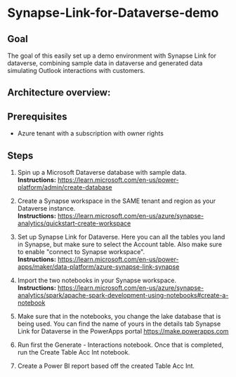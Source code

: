 # Synapse-Link-for-Dataverse-demo

## Goal
The goal of this easily set up a demo environment with Synapse Link for dataverse, combining sample data in dataverse and generated data simulating Outlook interactions with customers.

## Architecture overview:

## Prerequisites
- Azure tenant with a subscription with owner rights

## Steps
1. Spin up a Microsoft Dataverse database with sample data.  
**Instructions:** https://learn.microsoft.com/en-us/power-platform/admin/create-database

2. Create a Synapse workspace in the SAME tenant and region as your Dataverse instance.  
**Instructions:** https://learn.microsoft.com/en-us/azure/synapse-analytics/quickstart-create-workspace

3. Set up Synapse Link for Dataverse. Here you can all the tables you land in Synapse, but make sure to select the Account table. Also make sure to enable "connect to Synapse workspace".  
**Instructions:** https://learn.microsoft.com/en-us/power-apps/maker/data-platform/azure-synapse-link-synapse

4. Import the two notebooks in your Synapse workspace.  
**Instructions:** https://learn.microsoft.com/en-us/azure/synapse-analytics/spark/apache-spark-development-using-notebooks#create-a-notebook

5. Make sure that in the notebooks, you change the lake database that is being used. You can find the name of yours in the details tab Synapse Link for Dataverse in the PowerApps portal https://make.powerapps.com
  
6. Run first the Generate - Interactions notebook. Once that is completed, run the Create Table Acc Int notebook.
  
7. Create a Power BI report based off the created Table Acc Int.
